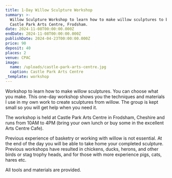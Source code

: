 ```yaml
---
title: 1-Day Willow Sculpture Workshop
summary: >-
  Willow Sculpture Workshop to learn how to make willow sculptures to be held at
  Castle Park Arts Centre, Frodsham.
date: 2024-11-08T00:00:00.000Z
endDate: 2024-11-08T00:00:00.000Z
publishDate: 2024-04-23T00:00:00.000Z
price: 90
deposit: 40
places: 2
venue: CPAC
image:
  name: /uploads/castle-park-arts-centre.jpg
  caption: Castle Park Arts Centre
_template: workshop
---
```


Workshop to learn how to make willow sculptures. You can choose what you make. This one-day workshop shows you the techniques and materials I use in my own work to create sculptures from willow. The group is kept small so you will get help when you need it.

The workshop is held at Castle Park Arts Centre in Frodsham, Cheshire and runs from 10AM to 4PM (bring your own lunch or buy some in the excellent Arts Centre Cafe).

Previous experience of basketry or working with willow is not essential. At the end of the day you will be able to take home your completed sculpture. Previous workshops have resulted in chickens, ducks, herons, and other birds or stag trophy heads, and for those with more experience pigs, cats, hares etc.

All tools and materials are provided.
